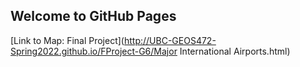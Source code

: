 ## Welcome to GitHub Pages
[Link to Map: Final Project](http://UBC-GEOS472-Spring2022.github.io/FProject-G6/Major International Airports.html)
